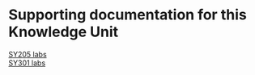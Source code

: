 # Supporting documentation for this Knowledge Unit

[SY205 labs](../../Course%20Documents/SY205%20NETWORKING:%20OPERATIONS%20AND%20ANALYSIS)\
[SY301 labs](../../Course%20Documents/SY301%20DATA%20STRUCTURES%20FOR%20CYBER%20OPERATIONS)
